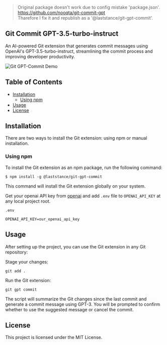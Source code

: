 > Original package doesn't work due to config mistake 'package.json'. https://github.com/nooqta/git-commit-gpt  
> Tharefore I fix it and republish as a '@laststance/git-gpt-commit'.

Git Commit GPT-3.5-turbo-instruct
-----------
An AI-powered Git extension that generates commit messages using OpenAI's GPT-3.5-turbo-instruct, streamlining the commit process and improving developer productivity.

![Git GPT-Commit Demo](./assets/git-gpt-commit.gif)

Table of Contents
-----
- [Installation](#Installation)
    - [Using npm](#Using-npm)
- [Usage](#Usage)
- [License](#License)

Installation
------
There are two ways to install the Git extension: using npm or manual installation.

### Using npm

To install the Git extension as an npm package, run the following command:

```
$ npm install -g @laststance/git-gpt-commit
```

This command will install the Git extension globally on your system.

Get your openai API key from [openai](https://platform.openai.com/account/api-keys) and add `.env` file to `OPENAI_API_KEY` at any local project root.  

`.env`
```
OPENAI_API_KEY=our_openai_api_key
```

Usage
-----

After setting up the project, you can use the Git extension in any Git repository:

Stage your changes:
```
git add .
```
Run the Git extension:
```
git gpt commit
```
The script will summarize the Git changes since the last commit and generate a commit message using GPT-3. You will be prompted to confirm whether to use the suggested message or cancel the commit.

License
----
This project is licensed under the MIT License.
